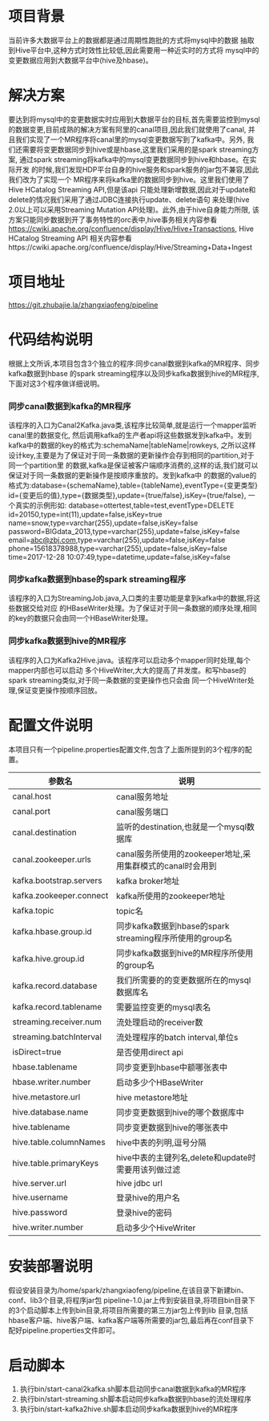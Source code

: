 # 项目背景
当前许多大数据平台上的数据都是通过周期性跑批的方式将mysql中的数据
抽取到Hive平台中,这种方式时效性比较低,因此需要用一种近实时的方式将
mysql中的变更数据应用到大数据平台中(hive及hbase)。
# 解决方案
要达到将mysql中的变更数据实时应用到大数据平台的目标,首先需要监控到mysql
的数据变更,目前成熟的解决方案有阿里的canal项目,因此我们就使用了canal,
并且我们实现了一个MR程序将canal里的mysql变更数据写到了kafka中。另外,
我们还需要将变更数据同步到hive或是hbase,这里我们采用的是spark streaming方案,
通过spark streaming将kafka中的mysql变更数据同步到hive和hbase。在实际开发
的时候,我们发现HDP平台自身的hive服务和spark服务的jar包不兼容,因此我们改为了实现一个
MR程序来将kafka里的数据同步到hive。这里我们使用了Hive HCatalog Streaming API,但是该api
只能处理新增数据,因此对于update和delete的情况我们采用了通过JDBC连接执行update、delete语句
来处理(hive 2.0以上可以采用Streaming Mutation API处理)。此外,由于hive自身能力所限,
该方案只能同步数据到开了事务特性的orc表中,hive事务相关内容参看
https://cwiki.apache.org/confluence/display/Hive/Hive+Transactions, Hive HCatalog Streaming API
相关内容参看https://cwiki.apache.org/confluence/display/Hive/Streaming+Data+Ingest

# 项目地址
https://git.zhubajie.la/zhangxiaofeng/pipeline

# 代码结构说明
根据上文所诉,本项目包含3个独立的程序:同步canal数据到kafka的MR程序、同步kafka数据到hbase
的spark streaming程序以及同步kafka数据到hive的MR程序,下面对这3个程序做详细说明。

### 同步canal数据到kafka的MR程序
该程序的入口为Canal2Kafka.java类,该程序比较简单,就是运行一个mapper监听canal里的数据变化,
然后调用kafka的生产者api将这些数据发到kafka中。发到kafka中的数据的key的格式为:schemaName|tableName|rowkeys,
之所以这样设计key,主要是为了保证对于同一条数据的更新操作会存到相同的partition,对于同一个partition里
的数据,kafka是保证被客户端顺序消费的,这样的话,我们就可以保证对于同一条数据的更新操作是按顺序重放的。发到kafka中
的数据的value的格式为:database={schemaName},table={tableName},eventType={变更类型}  id={变更后的值},type={数据类型},update={true/false},isKey={true/false},
一个真实的示例形如:
database=ottertest,table=test,eventType=DELETE	id=20150,type=int(11),update=false,isKey=true	name=snow,type=varchar(255),update=false,isKey=false	password=BIGdata_2013,type=varchar(255),update=false,isKey=false	email=abc@zbj.com,type=varchar(255),update=false,isKey=false	phone=15618378988,type=varchar(255),update=false,isKey=false	time=2017-12-28 10:07:49,type=datetime,update=false,isKey=false

### 同步kafka数据到hbase的spark streaming程序
该程序的入口为StreamingJob.java,入口类的主要功能是拿到kafka中的数据,将这些数据交给对应
的HBaseWriter处理。为了保证对于同一条数据的顺序处理,相同的key的数据只会由同一个HBaseWriter处理。

### 同步kafka数据到hive的MR程序
该程序的入口为Kafka2Hive.java。该程序可以启动多个mapper同时处理,每个mapper内部也可以启动
多个HiveWriter,大大的提高了并发度。和写hbase的spark streaming类似,对于同一条数据的变更操作也只会由
同一个HiveWriter处理,保证变更操作按顺序回放。

# 配置文件说明
本项目只有一个pipeline.properties配置文件,包含了上面所提到的3个程序的配置。


参数名|说明
----------|------
canal.host|canal服务地址
canal.port|canal服务端口
canal.destination|监听的destination,也就是一个mysql数据库
canal.zookeeper.urls|canal服务所使用的zookeeper地址,采用集群模式的canal时会用到
kafka.bootstrap.servers|kafka broker地址
kafka.zookeeper.connect|kafka所使用的zookeeper地址
kafka.topic| topic名
kafka.hbase.group.id|同步kafka数据到hbase的spark streaming程序所使用的group名
kafka.hive.group.id|同步kafka数据到hive的MR程序所使用的group名
kafka.record.database|我们所需要的的变更数据所在的mysql数据库名
kafka.record.tablename|需要监控变更的mysql表名
streaming.receiver.num|流处理启动的receiver数
streaming.batchInterval|流处理程序的batch interval,单位s
isDirect=true|是否使用direct api
hbase.tablename|同步变更到hbase中额哪张表中
hbase.writer.number|启动多少个HBaseWriter
hive.metastore.url|hive metastore地址
hive.database.name|同步变更数据到hive的哪个数据库中
hive.tablename|同步变更数据到hive的哪张表中
hive.table.columnNames|hive中表的列明,逗号分隔
hive.table.primaryKeys|hive中表的主键列名,delete和update时需要用该列做过滤
hive.server.url|hive jdbc url
hive.username|登录hive的用户名
hive.password|登录hive的密码
hive.writer.number|启动多少个HiveWriter
# 安装部署说明
假设安装目录为/home/spark/zhangxiaofeng/pipeline,在该目录下新建bin、conf、lib3个目录,将程序jar包
pipeline-1.0.jar上传到安装目录,将项目bin目录下的3个启动脚本上传到bin目录,将项目所需要的第三方jar包上传到lib
目录,包括hbase客户端、hive客户端、kafka客户端等所需要的jar包,最后再在conf目录下配好pipeline.properties文件即可。
# 启动脚本
1. 执行bin/start-canal2kafka.sh脚本启动同步canal数据到kafka的MR程序
2. 执行bin/start-streaming.sh脚本启动同步kafka数据到hbase的流处理程序
3. 执行bin/start-kafka2hive.sh脚本启动同步kafka数据到hive的MR程序